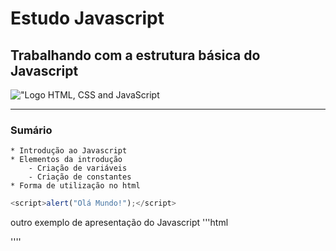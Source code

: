 # Estudo Javascript

## Trabalhando com a estrutura básica do Javascript
!["Logo HTML, CSS and JavaScript](https://www.alura.com.br/artigos/assets/html-css-js/imagem-4.png)

---

### Sumário

    * Introdução ao Javascript
    * Elementos da introdução
        - Criação de variáveis
        - Criação de constantes
    * Forma de utilização no html

```javascript
<script>alert("Olá Mundo!");</script>
```

outro exemplo de apresentação do Javascript
'''html
<html>
   <head><title><exemplo></title></head>
    <body>
    <script>
        console.log("Hello, world!");
        </script>
        </body>
        </html>

''''

